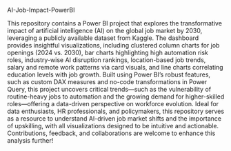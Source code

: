 AI-Job-Impact-PowerBI

This repository contains a Power BI project that explores the transformative impact of artificial intelligence (AI) on the global job market by 2030, leveraging a publicly available dataset from Kaggle. The dashboard provides insightful visualizations, including clustered column charts for job openings (2024 vs. 2030), bar charts highlighting high automation risk roles, industry-wise AI disruption rankings, location-based job trends, salary and remote work patterns via card visuals, and line charts correlating education levels with job growth. Built using Power BI’s robust features, such as custom DAX measures and no-code transformations in Power Query, this project uncovers critical trends—such as the vulnerability of routine-heavy jobs to automation and the growing demand for higher-skilled roles—offering a data-driven perspective on workforce evolution. Ideal for data enthusiasts, HR professionals, and policymakers, this repository serves as a resource to understand AI-driven job market shifts and the importance of upskilling, with all visualizations designed to be intuitive and actionable. Contributions, feedback, and collaborations are welcome to enhance this analysis further!
